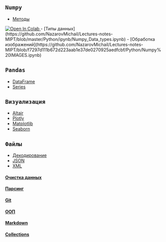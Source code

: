 ## `Numpy`

- [Методы](https://github.com/NazarovMichail/Lectures-notes-MIPT/blob/master/Python/ipynb/Numpy%20Arrays.ipynb)
<a target="_blank" href="https://colab.research.google.com/github/NazarovMichail/Lectures-notes-MIPT/blob/master/Python/ipynb/Numpy%20Arrays.ipynb">
  <img src="https://colab.research.google.com/assets/colab-badge.svg" alt="Open In Colab"/>
</a>
- [Типы данных](https://github.com/NazarovMichail/Lectures-notes-MIPT/blob/master/Python/ipynb/Numpy_Data_types.ipynb)
- [Обработка изображений](https://github.com/NazarovMichail/Lectures-notes-MIPT/blob/f7297d111b672d223aab1e37de0270925aedfcbf/Python/Numpy%20IMAGES.ipynb)

## `Pandas`

- [DataFrame](https://github.com/NazarovMichail/Lectures-notes-MIPT/blob/master/Python/ipynb/Pandas%20DataFrame.ipynb)
- [Series](https://github.com/NazarovMichail/Lectures-notes-MIPT/blob/master/Python/ipynb/Pandas%20Series.ipynb)

## `Визуализация`

- [Altair](https://github.com/NazarovMichail/Lectures-notes-MIPT/blob/master/Python/ipynb/Altair.ipynb)
- [Plotly](https://github.com/NazarovMichail/Lectures-notes-MIPT/blob/master/Python/ipynb/Plotly.ipynb)
- [Matplotlib](https://github.com/NazarovMichail/Lectures-notes-MIPT/blob/master/Python/ipynb/Matplotlib.ipynb)
- [Seaborn](https://github.com/NazarovMichail/Lectures-notes-MIPT/blob/master/Python/ipynb/Seaborn.ipynb)

## `Файлы`

- [Декодирование](https://github.com/NazarovMichail/Lectures-notes-MIPT/blob/master/Python/ipynb/Encoder.ipynb)
- [JSON](https://github.com/NazarovMichail/Lectures-notes-MIPT/blob/master/Python/ipynb/JSON.ipynb)
- [XML](https://github.com/NazarovMichail/Lectures-notes-MIPT/blob/master/Python/ipynb/XML.ipynb)

#### [Очистка данных](https://github.com/NazarovMichail/Lectures-notes-MIPT/blob/master/Python/ipynb/Data%20clean.ipynb)

#### [Парсинг](https://github.com/NazarovMichail/Lectures-notes-MIPT/blob/master/Python/ipynb/Parsing.ipynb)

#### [Git](https://github.com/NazarovMichail/Lectures-notes-MIPT/blob/master/Python/ipynb/Git.ipynb)

#### [ООП](https://github.com/NazarovMichail/Lectures-notes-MIPT/blob/master/Python/ipynb/OOP.ipynb)

#### [Markdown](https://github.com/NazarovMichail/Lectures-notes-MIPT/blob/master/Python/ipynb/Markdown.ipynb)

#### [Collections](https://github.com/NazarovMichail/Lectures-notes-MIPT/blob/master/Python/ipynb/Collections.ipynb)